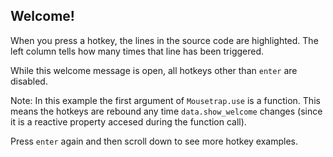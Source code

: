 ## Welcome!

When you press a hotkey, the lines in the source code are highlighted.
The left column tells how many times that line has been triggered.

While this welcome message is open, all hotkeys other than `enter` are disabled.

Note: In this example the first argument of `Mousetrap.use` is a function.
This means the hotkeys are rebound any time `data.show_welcome` changes (since
it is a reactive property accesed during the function call).

Press `enter` again and then scroll down to see more hotkey examples.
